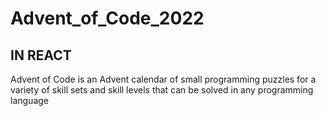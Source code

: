 # Advent_of_Code_2022
## IN REACT
Advent of Code is an Advent calendar of small programming puzzles for a variety of skill sets and skill levels that can be solved in any programming language 

